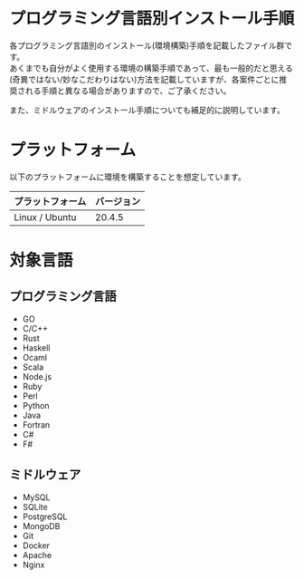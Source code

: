 # プログラミング言語別インストール手順

各プログラミング言語別のインストール(環境構築)手順を記載したファイル群です。  
あくまでも自分がよく使用する環境の構築手順であって、最も一般的だと思える(奇異ではない/妙なこだわりはない)方法を記載していますが、各案件ごとに推奨される手順と異なる場合がありますので、ご了承ください。  

また、ミドルウェアのインストール手順についても補足的に説明しています。  

# プラットフォーム

以下のプラットフォームに環境を構築することを想定しています。

| プラットフォーム | バージョン |
| ---- | ---- |
| Linux / Ubuntu | 20.4.5 |


# 対象言語

## プログラミング言語

- GO
- C/C++
- Rust
- Haskell
- Ocaml
- Scala
- Node.js
- Ruby
- Perl
- Python
- Java
- Fortran
- C#
- F#


## ミドルウェア

- MySQL
- SQLite
- PostgreSQL
- MongoDB
- Git
- Docker
- Apache
- Nginx

